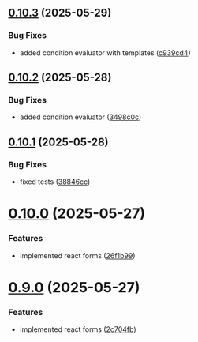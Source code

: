 ## [0.10.3](https://github.com/juicycleff/smartform/compare/v0.10.2...v0.10.3) (2025-05-29)


### Bug Fixes

* added condition evaluator with templates ([c939cd4](https://github.com/juicycleff/smartform/commit/c939cd42d559368155096e2528082ce2cf0e66df))



## [0.10.2](https://github.com/juicycleff/smartform/compare/v0.10.1...v0.10.2) (2025-05-28)


### Bug Fixes

* added condition evaluator ([3498c0c](https://github.com/juicycleff/smartform/commit/3498c0cafa2851c4246c94591566ed2bcf6dfe5f))



## [0.10.1](https://github.com/juicycleff/smartform/compare/v0.10.0...v0.10.1) (2025-05-28)


### Bug Fixes

* fixed tests ([38846cc](https://github.com/juicycleff/smartform/commit/38846cc0875b0d981b9323eb76369993c40ce48d))



# [0.10.0](https://github.com/juicycleff/smartform/compare/v0.9.0...v0.10.0) (2025-05-27)


### Features

* implemented react forms ([26f1b99](https://github.com/juicycleff/smartform/commit/26f1b99f1c12bd2f7b7174f705b089a2412b9fa6))



# [0.9.0](https://github.com/juicycleff/smartform/compare/v0.8.0...v0.9.0) (2025-05-27)


### Features

* implemented react forms ([2c704fb](https://github.com/juicycleff/smartform/commit/2c704fb28aa65718145552e4f961637e3c19daca))



